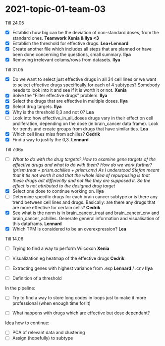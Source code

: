 # 2021-topic-01-team-03

Till 24.05
- [x] Establish how big can be the deviation of non-standard doses, from the standard ones. **Teamwork Xenia & Ilya <3**
- [x] Establish the threshold for effective drugs. **Lea+Lennard**
- [x] Create another file which includes all steps that are planned or have been done concerning the questions, small summary. **Ilya**
- [x] Removing irrelevant colums/rows from datasets. **Ilya**

Till 31.05
- [x] Do we want to select just effective drugs in all 34 cell lines or we want to select effective drugs specifically for each of 4 subtypes? Somebody needs to look into it and see if it is worth it or not. **Xenia**
- [x] Solve the "Filter effective drugs" problem. **Ilya**
- [x] Select the drugs that are effective in multiple doses. **Ilya**
- [x] Select drug targets. **Ilya**
- [x] Why is the threshold 0,3 and not 0? **Lea**
- [ ] Look into how effective_in_all_doses drugs vary in their effect on cell proliferation, depending on the dose (in brain_cancer data frame). Look for trends and create groups from drugs that have similarities. **Lea**
- [x] Which cell lines miss from achilles? **Cedrik**
- [x] Find a way to justify the 0,3. **Lennard**

Till 7.06y
- [ ] *What to do with the drug targets? How to examine gene targets of the effective drugs and what to do with them? How do we work further? (prism.treat + prism.achilles + prism.cnv) As I understood Stefan meant that it tis not worth it and that the whole idea of repurpusing is that these drugs act differently and not like they are supposed it. So the effect is not attributed to the designed drug target*
- [x] Select one dose to continue working on. **Ilya**
- [ ] Determine specific drugs for each brain cancer subtype or is there any trend between cell lines and drugs. Basically: are there any drugs that are more effective for certain cells? **Cedrik**
- [x] See what is the norm is in brain_cancer_treat and brain_cancer_cnv and brain_cancer_achilles. Generate general information and visualisation of this dataframs. **Lennard**
- [x] Which TPM is considered to be an overexpression? **Lea**

Till 14.06
- [ ] Trying to find a way to perform Wilcoxon **Xenia**
- [ ] Visualization eg heatmap of the effective drugs **Cedrik**
- [ ] Extracting genes with highest variance from .exp **Lennard** / .cnv **Ilya**
- [ ] Definition of a threshold 


In the pipeline:
- [ ] Try to find a way to store long codes in loops just to make it more professional (when enough time for it)
- [ ] What happens with drugs which are effective but dose dependant?


Idea how to continue:
- [ ] PCA of relevant data and clustering 
- [ ] Assign (hopefully) to subtype 
